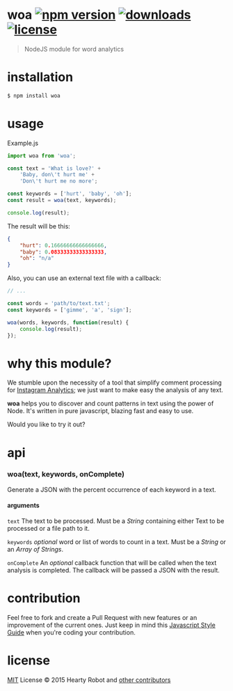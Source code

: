 # woa [![npm version](https://img.shields.io/npm/v/woa.svg?style=flat-square)](https://www.npmjs.com/package/woa) [![downloads](https://img.shields.io/npm/dt/woa.svg?style=flat-square)](https://www.npmjs.com/package/woa) [![license](https://img.shields.io/npm/l/woa.svg?style=flat-square)](https://www.npmjs.com/package/woa)
> NodeJS module for word analytics

# installation

```bash
$ npm install woa
```

# usage

Example.js

```js
import woa from 'woa';

const text = 'What is love?' +
    'Baby, don\'t hurt me' +
    'Don\'t hurt me no more';

const keywords = ['hurt', 'baby', 'oh'];
const result = woa(text, keywords);

console.log(result);
```

The result will be this:

```json
{
    "hurt": 0.16666666666666666,
    "baby": 0.08333333333333333,
    "oh": "n/a"
}
```

Also, you can use an external text file with a callback:

```js
// ...

const words = 'path/to/text.txt';
const keywords = ['gimme', 'a', 'sign'];

woa(words, keywords, function(result) {
    console.log(result);
});
```

# why this module?

We stumble upon the necessity of a tool that simplify comment processing for [Instagram Analytics](https://github.com/heartyrobot/node-instagram-analytics); we just want to make easy the analysis of any text.

**woa** helps you to discover and count patterns in text using the power of Node. It's written in pure javascript, blazing fast and easy to use.

Would you like to try it out?

# api

### woa(text, keywords, onComplete)

Generate a JSON with the percent occurrence of each keyword in a text.

#### arguments

`text` The text to be processed. Must be a *String* containing either Text to be processed or a file path to it.

`keywords` *optional*  word or list of words to count in a text. Must be a *String* or an *Array of Strings*.

`onComplete` An *optional* callback function that will be called when the text analysis is completed. The callback will be passed a JSON with the result.

# contribution

Feel free to fork and create a Pull Request with new features or an improvement of the current ones. Just keep in mind this [Javascript Style Guide](https://github.com/airbnb/javascript/tree/master/es5) when you're coding your contribution.

# license

[MIT](http://opensource.org/licenses/MIT) License :copyright: 2015 Hearty Robot and [other contributors](https://github.com/heartyrobot/woa/graphs/contributors)